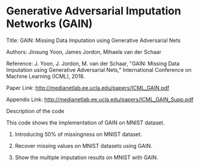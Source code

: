 # Generative Adversarial Imputation Networks (GAIN)
Title: GAIN: Missing Data Imputation using Generative Adversarial Nets

Authors: Jinsung Yoon, James Jordon, Mihaela van der Schaar

Reference: J. Yoon, J. Jordon, M. van der Schaar, "GAIN: Missing Data Imputation using Generative Adversarial Nets," International Conference on Machine Learning (ICML), 2018.

Paper Link: http://medianetlab.ee.ucla.edu/papers/ICML_GAIN.pdf

Appendix Link: http://medianetlab.ee.ucla.edu/papers/ICML_GAIN_Supp.pdf

Description of the code

This code shows the implementation of GAIN on MNIST dataset.

1. Introducing 50% of missingness on MNIST dataset.

2. Recover missing values on MNIST datasets using GAIN.

3. Show the multiple imputation results on MNIST with GAIN.
